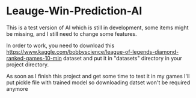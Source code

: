 # Leauge-Win-Prediction-AI

This is a test version of AI which is still in development, some items might be missing, and I still need to change some features.

In order to work, you need to download this <https://www.kaggle.com/bobbyscience/league-of-legends-diamond-ranked-games-10-min> dataset and put it in "datasets" directory in your project directory.

As soon as I finish this project and get some time to test it in my games I'll put pickle file with trained model so downloading datset won't be required anymore
